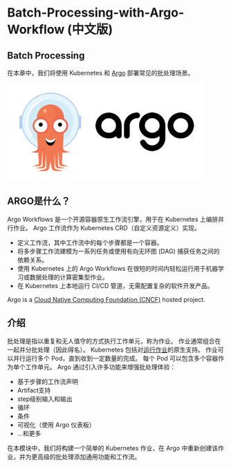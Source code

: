 # Batch-Processing-with-Argo-Workflow (中文版)

## Batch Processing
在本章中，我们将使用 Kubernetes 和 [Argo](https://argoproj.github.io/) 部署常见的批处理场景。 

![image](./argo-logo.png)

## ARGO是什么？
Argo Workflows 是一个开源容器原生工作流引擎，用于在 Kubernetes 上编排并行作业。 Argo 工作流作为 Kubernetes CRD（自定义资源定义）实现。
* 定义工作流，其中工作流中的每个步骤都是一个容器。
* 将多步骤工作流建模为一系列任务或使用有向无环图 (DAG) 捕获任务之间的依赖关系。
* 使用 Kubernetes 上的 Argo Workflows 在很短的时间内轻松运行用于机器学习或数据处理的计算密集型作业。
* 在 Kubernetes 上本地运行 CI/CD 管道，无需配置复杂的软件开发产品。

Argo is a [Cloud Native Computing Foundation (CNCF)](https://cncf.io/) hosted project.

## 介绍 
批处理是指以重复和无人值守的方式执行工作单元，称为作业。 作业通常组合在一起并分批处理（因此得名）。 
Kubernetes 包括对[运行作业](https://kubernetes.io/docs/concepts/workloads/controllers/jobs-run-to-completion/)的原生支持。 作业可以并行运行多个 Pod，直到收到一定数量的完成。 每个 Pod 可以包含多个容器作为单个工作单元。
Argo 通过引入许多功能来增强批处理体验： 
* 基于步骤的工作流声明
* Artifact支持
* step级别输入和输出
* 循环
* 条件
* 可视化（使用 Argo 仪表板）
* …和更多 

在本模块中，我们将构建一个简单的 Kubernetes 作业，在 Argo 中重新创建该作业，并为更高级的批处理添加通用功能和工作流。
